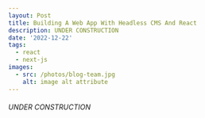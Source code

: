 ```yaml
---
layout: Post
title: Building A Web App With Headless CMS And React
description: UNDER CONSTRUCTION
date: '2022-12-22'
tags:
  - react
  - next-js
images:
  - src: /photos/blog-team.jpg
    alt: image alt attribute
---
```


 ###### UNDER CONSTRUCTION